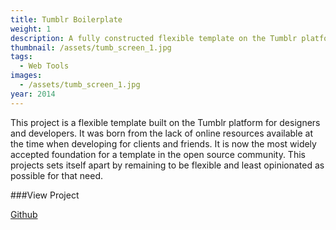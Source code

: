 ```yaml
---
title: Tumblr Boilerplate
weight: 1
description: A fully constructed flexible template on the Tumblr platform.
thumbnail: /assets/tumb_screen_1.jpg
tags:
  - Web Tools
images:
  - /assets/tumb_screen_1.jpg
year: 2014
---
```

This project is a flexible template built on the Tumblr platform for designers and developers. It was born from the lack of online resources available at the time when developing for clients and friends. It is now the most widely accepted foundation for a template in the open source community. This projects sets itself apart by remaining to be flexible and least opinionated as possible for that need.

###View Project

[Github](http://davesantos.github.io/tumblr-boilerplate/)